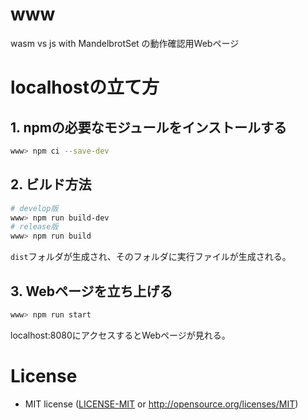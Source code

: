 # www

wasm vs js with MandelbrotSet の動作確認用Webページ


# localhostの立て方

## 1. npmの必要なモジュールをインストールする

```sh
www> npm ci --save-dev
```

## 2. ビルド方法

```sh
# develop版
www> npm run build-dev
# release版
www> npm run build
```

`dist`フォルダが生成され、そのフォルダに実行ファイルが生成される。

## 3. Webページを立ち上げる

```sh
www> npm run start
```

localhost:8080にアクセスするとWebページが見れる。


# License

* MIT license ([LICENSE-MIT](LICENSE-MIT) or http://opensource.org/licenses/MIT)
